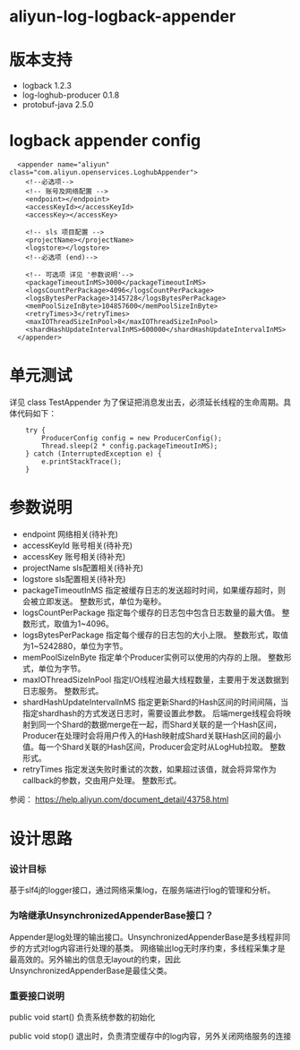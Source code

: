 # aliyun-log-logback-appender

# 版本支持
* logback 1.2.3
* log-loghub-producer 0.1.8
* protobuf-java 2.5.0

# logback appender config
```
  <appender name="aliyun" class="com.aliyun.openservices.LoghubAppender">
    <!--必选项-->
    <!-- 账号及网络配置 -->
    <endpoint></endpoint>
    <accessKeyId></accessKeyId>
    <accessKey></accessKey>
    
    <!-- sls 项目配置 -->
    <projectName></projectName>
    <logstore></logstore>
    <!--必选项 (end)-->
    
    <!-- 可选项 详见 '参数说明'-->
    <packageTimeoutInMS>3000</packageTimeoutInMS>
    <logsCountPerPackage>4096</logsCountPerPackage>
    <logsBytesPerPackage>3145728</logsBytesPerPackage>
    <memPoolSizeInByte>104857600</memPoolSizeInByte>
    <retryTimes>3</retryTimes>
    <maxIOThreadSizeInPool>8</maxIOThreadSizeInPool>
    <shardHashUpdateIntervalInMS>600000</shardHashUpdateIntervalInMS>    
  </appender>
```

# 单元测试
  详见 class TestAppender
  为了保证把消息发出去，必须延长线程的生命周期。具体代码如下：
```
    try {
        ProducerConfig config = new ProducerConfig();
        Thread.sleep(2 * config.packageTimeoutInMS);
    } catch (InterruptedException e) {
        e.printStackTrace();
    }
```

# 参数说明
* endpoint    网络相关(待补充)
* accessKeyId 账号相关(待补充)
* accessKey   账号相关(待补充)
* projectName sls配置相关(待补充)
* logstore    sls配置相关(待补充)
* packageTimeoutInMS	指定被缓存日志的发送超时时间，如果缓存超时，则会被立即发送。	整数形式，单位为毫秒。
* logsCountPerPackage	指定每个缓存的日志包中包含日志数量的最大值。	整数形式，取值为1~4096。
* logsBytesPerPackage	指定每个缓存的日志包的大小上限。	整数形式，取值为1~5242880，单位为字节。
* memPoolSizeInByte	指定单个Producer实例可以使用的内存的上限。	整数形式，单位为字节。
* maxIOThreadSizeInPool	指定I/O线程池最大线程数量，主要用于发送数据到日志服务。	整数形式。
* shardHashUpdateIntervalInMS	指定更新Shard的Hash区间的时间间隔，当指定shardhash的方式发送日志时，需要设置此参数。
后端merge线程会将映射到同一个Shard的数据merge在一起，而Shard关联的是一个Hash区间，Producer在处理时会将用户传入的Hash映射成Shard关联Hash区间的最小值。每一个Shard关联的Hash区间，Producer会定时从LogHub拉取。	整数形式。
* retryTimes	指定发送失败时重试的次数，如果超过该值，就会将异常作为callback的参数，交由用户处理。	整数形式。

参阅：
https://help.aliyun.com/document_detail/43758.html

# 设计思路
### 设计目标
基于slf4j的logger接口，通过网络采集log，在服务端进行log的管理和分析。

### 为啥继承UnsynchronizedAppenderBase接口？
Appender是log处理的输出接口。UnsynchronizedAppenderBase是多线程非同步的方式对log内容进行处理的基类。
网络输出log无时序约束，多线程采集才是最高效的。另外输出的信息无layout的约束，因此UnsynchronizedAppenderBase是最佳父类。

### 重要接口说明
public void start()
负责系统参数的初始化

public void stop()
退出时，负责清空缓存中的log内容，另外关闭网络服务的连接
